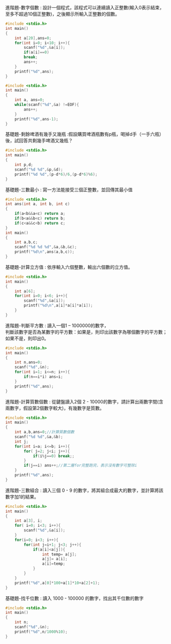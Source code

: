 進階題-數字個數 : 設計一個程式，該程式可以連續讀入正整數(輸入0表示結束，至多不超過10個正整數)，之後顯示所輸入正整數的個數。  
```C
#include <stdio.h>
int main()
{
	int a[20],ans=0;
	for(int i=0; i<10; i++){
		scanf("%d",&a[i]);
		if(a[i]==0)
		break;
		ans++;
	}
	printf("%d",ans);
}
```
```C
#include <stdio.h>
int main()
{
	int a, ans=0;
	while(scanf("%d",&a) !=EOF){
		ans++;
	}
	printf("%d",ans-1);
}
```
基礎題-剩餘啤酒有幾手又幾瓶 :假設購買啤酒瓶數有p瓶，喝掉d手（一手六瓶）後，試回答共剩幾手啤酒又幾瓶？  
```C
#include <stdio.h>
int main()
{
	int p,d;
	scanf("%d %d",&p,&d);
	printf("%d %d",(p-d*6)/6,(p-d*6)%6);
}
```
基礎題-三數最小 : 寫一方法能接受三個正整數，並回傳其最小值  
```C
#include <stdio.h>
int ans(int a, int b, int c)
{
	if(a<b&&a<c) return a;
	if(b<a&&b<c) return b;
	if(c<a&&c<b) return c;
}
int main()
{
	int a,b,c;
	scanf("%d %d %d",&a,&b,&c);
	printf("%d\n",ans(a,b,c));
}
```
基礎題-計算立方值 : 依序輸入六個整數，輸出六個數的立方值。  
```C
#include <stdio.h>
int main()
{
	int a[6];
	for(int i=0; i<6; i++){
		scanf("%d",&a[i]);
		printf("%d\n",a[i]*a[i]*a[i]);
	}
}
```
進階題-判斷平方數 : 讀入一個1 – 1000000的數字，  
判斷該數字是否為某數字的平方數：如果是，則印出該數字為哪個數字的平方數；如果不是，則印出0。  
```C
#include <stdio.h>
int main()
{
	int n,ans=0;
	scanf("%d",&n);
	for(int i=1; i<=n; i++){
		if(n==i*i) ans=i;	
	}
	printf("%d",ans);
}
```
進階題-計算質數個數 : 從鍵盤讀入2個 2 - 10000的數字，請計算出兩數字間(含兩數字，假設第2個數字較大)，有幾數字是質數。  
```C
#include <stdio.h>
int main()
{
	int a,b,ans=0;//計算質數個數
	scanf("%d %d",&a,&b);
	int j;
	for(int i=a; i<=b; i++){
		for( j=2; j<i; j++){
			if(i%j==0) break;; 
		}
		if(j==i) ans++;//第二層for完整跑完，表示沒有數字可整除i
	}
	printf("%d",ans);
}
```
進階題-三數組合 : 讀入三個 0 - 9 的數字，將其組合成最大的數字，並計算將該數字加1的結果。  
```C
#include <stdio.h>
int main()
{
	int a[3], i;
	for( i=0; i<3; i++){
		scanf("%d",&a[i]);
	}
	for(i=0; i<3; i++){
		for(int j=i+1; j<3; j++){
			if(a[i]<a[j]){
				int temp= a[j];
				a[j]= a[i];
				a[i]=temp;
			} 
		}
	}
	printf("%d",a[0]*100+a[1]*10+a[2]+1);
}
```
基礎題-找千位數 : 讀入 1000 - 100000 的數字，找出其千位數的數字  
```C
#include <stdio.h>
int main()
{
	int n;
	scanf("%d",&n);
	printf("%d",n/1000%10);
}
```
